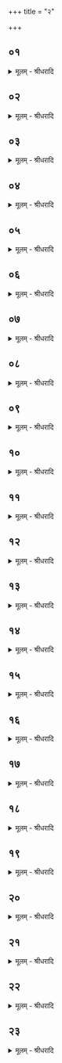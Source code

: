 +++
title = "२"

+++


## ०१
<details><summary>मूलम् - श्रीधरादि</summary>

अ᳘थ शू᳘र्पञ्चाग्निहोत्रह᳘वणीञ्चा᳘दत्ते॥  
कुर्म्मणे वां व्वे᳘षाय वामि᳘ति यज्ञो वै क᳘र्म यज्ञा᳘य हि त᳘स्मादाह क᳘र्मणे वामि᳘ति व्वे᳘षाय वामि᳘ति व्वे᳘वेष्टीव हि᳘ यज्ञम्॥
</details>

## ०२
<details><summary>मूलम् - श्रीधरादि</summary>

(म᳘) अ᳘थ व्वा᳘चं यच्छति॥  
वाग्वै᳘ यज्ञो᳘ ऽविक्षुब्धो यज्ञं᳘ तनवा ऽइत्यथ प्र᳘तपति प्र᳘त्युष्टᳫंर᳘क्षः प्र᳘त्युष्टा ऽअ᳘रातयो नि᳘ष्टप्तᳫंर᳘क्षो नि᳘ष्टप्ता ऽअ᳘रातय ऽइ᳘ति वा॥
</details>

## ०३
<details><summary>मूलम् - श्रीधरादि</summary>

देवा᳘ ह वै᳘ यज्ञं᳘ तन्वानाः᳘॥  
(स्ते) ते ऽसुररक्षसे᳘भ्य आसङ्गाद्बिभया᳘ञ्चक्रुस्त᳘द्यज्ञमुखा᳘दे᳘वैत᳘न्नाष्ट्रा र᳘क्षाᳫंस्यतो᳘ ऽपहन्ति॥
</details>

## ०४
<details><summary>मूलम् - श्रीधरादि</summary>

(न्त्य) अ᳘थ प्रै᳘ति॥  
(त्यु᳘) उ᳘र्व्वन्त᳘रिक्षम᳘न्वेमी᳘त्यन्त᳘रिक्षं वा ऽअ᳘नुर᳘क्षश्चरत्यमूल᳘मुभय᳘तः प᳘रिछिन्नं य᳘थायं पु᳘रुषो ऽमूल᳘ऽउभय᳘तः प᳘रिछिन्नोऽन्त᳘रिक्षमनुच᳘रति तद्ब्र᳘ह्मणै᳘वैत᳘दन्त᳘रिक्षम᳘भयमनाष्ट्रं᳘ कुरुते॥
</details>

## ०५
<details><summary>मूलम् - श्रीधरादि</summary>

स वा ऽअ᳘नस एव᳘ गृह्णीयात्॥  
(द᳘) अ᳘नो ह वाऽ अ᳘ग्रे प᳘श्चेव वा᳘ऽ इदं य᳘च्छालᳮ स य᳘देवा᳘ग्रे त᳘त्करवाणी᳘ति त᳘स्माद᳘नस एव᳘ गृह्णीयात्॥
</details>

## ०६
<details><summary>मूलम् - श्रीधरादि</summary>

(द्भू) भूमा वा ऽअ᳘नः॥  
(नो) भूमा हि वा ऽअ᳘नस्त᳘स्माद्यदा᳘ बहु भ᳘वत्यनोवा᳘ह्वयमभूदि᳘त्याहुस्त᳘द्भूमा᳘नमे᳘वैतदु᳘पैति त᳘स्माद᳘नस एव᳘ गृह्णीयात्॥
</details>

## ०७
<details><summary>मूलम् - श्रीधरादि</summary>

(द्य) यज्ञो वा ऽअ᳘नः॥
(नो) यज्ञो हि वा ऽअ᳘नस्त᳘स्माद᳘नस एव य᳘जूᳫंषि स᳘न्ति न᳘ कौष्ठ᳘स्य न᳘ कुम्भ्यै भ᳘स्त्रायै ह स्म᳘र्षयो गृह्णन्ति तद्वृ᳘षीन्प्र᳘ति भ᳘स्त्रायै य᳘जूᳫंष्यासुस्ता᳘न्येत᳘र्हि प्रा᳘कृतानि यज्ञा᳘द्यज्ञं नि᳘र्मिमा ऽइ᳘ति त᳘स्माद᳘नस एव᳘ गृह्णीयात्॥
</details>

## ०८
<details><summary>मूलम् - श्रीधरादि</summary>

(दु᳘) उ᳘तो पात्र्यै᳘ गृह्णन्ति॥
(न्त्य᳘) अ᳘नन्तरायमुत᳘र्हि य᳘जूᳫंषि जपेत्स्फ्य᳘मु त᳘र्ह्यध᳘स्तादुपो᳘ह्य गृह्णीयाद्य᳘तो युन᳘जाम त᳘तो व्वि᳘मुञ्चामे᳘ति य᳘तो᳘ ह्येव᳘ युञ्ज᳘न्ति त᳘तो व्वि᳘मुञ्चन्ति॥
</details>

## ०९
<details><summary>मूलम् - श्रीधरादि</summary>

त᳘स्य वा᳘ ऽएतस्या᳘नसः॥  
(सोऽग्नि)अग्नि᳘रेव धू᳘रग्निर्हि वै धूर᳘थ य᳘ ऽएनद्व᳘हन्त्यग्नि᳘दग्धमिवैषां व्व᳘हं भवत्य᳘थ य᳘ञ्जघ᳘नेन कस्तम्भीं प्र᳘ ऽउगं व्वे᳘दिरे᳘वास्य सा᳘ नीड᳘ ऽएव᳘ हविर्द्धा᳘नम्॥
</details>

## १०
<details><summary>मूलम् - श्रीधरादि</summary>

(ᳮ) स धु᳘रमभि᳘मृशति॥  
धू᳘रसि धू᳘र्व धू᳘र्वन्तं धू᳘र्व तं᳘ योऽस्मान्धू᳘र्वति तं᳘ धूर्व यं᳘ व्वयं धू᳘र्वाम इ᳘त्यग्निर्वा᳘ ऽएष धु᳘र्यस्त᳘मेत᳘दत्येष्य᳘न्भवति हवि᳘र्ग्रहिष्यंस्त᳘स्मा ऽए᳘वैतान्नि᳘ह्नुते त᳘थो हैतमे᳘षो ऽअतिय᳘न्तमग्निर्धु᳘र्यो न᳘ हिनस्ति॥
</details>

## ११
<details><summary>मूलम् - श्रीधरादि</summary>

त᳘द्ध स्मैतदा᳘रुणिराह॥  
(हा) अर्द्धमासशो वा᳘ ऽअह᳘ᳮ सप᳘त्नान्धूर्वामी᳘त्येत᳘द्ध स्म स त᳘द᳘भ्याह॥
</details>

## १२
<details><summary>मूलम् - श्रीधरादि</summary>

(हा) अ᳘थ जघ᳘नेन कस्तम्भी᳘मीषा᳘मभिमृ᳘श्य जपति॥  
देवा᳘नामसि व्व᳘ह्नितमᳮ स᳘स्नितमं प᳘प्रितमं जु᳘ष्टतमं देवहू᳘तमम् । अ᳘ह्नुतमसि हविर्द्धा᳘नं द्दᳮ हस्व मा᳘ ह्वारित्य᳘न ऽए᳘वैतदु᳘पस्तौत्यु᳘पस्तुताद्रात᳘मनसो हवि᳘र्गृह्णानी᳘ति मा᳘ ते यज्ञ᳘पतिर्ह्वार्षीदि᳘ति य᳘जमानो वै᳘ यज्ञ᳘पतिस्तद्य᳘जमानायै᳘वैतदुह्वलामा᳘शास्ते॥
</details>

## १३
<details><summary>मूलम् - श्रीधरादि</summary>

(स्ते ऽथा᳘) अथा᳘क्रमते॥  
व्वि᳘ष्णुस्त्वाक्रमतामि᳘ति यज्ञो वै व्वि᳘ष्णुः स᳘ देवे᳘भ्य इमां व्वि᳘क्रान्तिं व्वि᳘चक्रमे᳘ यैषामियं व्वि᳘क्रान्तिरिद᳘मेव᳘ प्रथमे᳘न पदे᳘न पस्पारा᳘थेद᳘मन्त᳘रिक्षं द्विती᳘येन दि᳘वमुत्तमे᳘नैता᳘म्वे᳘वैष᳘ ऽएत᳘स्मै व्वि᳘ष्णुर्यज्ञो व्वि᳘क्रान्तिं व्वि᳘क्रमते॥
</details>

## १४
<details><summary>मूलम् - श्रीधरादि</summary>

(ते᳘ ऽथ) अ᳘थ प्रे᳘क्षते॥  
(त ऽ) उरु व्वा᳘ताये᳘ति प्राणो वै व्वा᳘तस्तद्ब्र᳘ह्मणै᳘वैत᳘त्प्राणा᳘य व्वा᳘तायोरुगायं᳘ कुरुते॥
</details>

## १५
<details><summary>मूलम् - श्रीधरादि</summary>

(ते ऽथा᳘) अथा᳘पास्यति॥  
(त्य᳘) अ᳘पहतंᳮ र᳘क्ष इ᳘ति यद्य᳘त्र कि᳘ञ्चिदा᳘पन्नं भ᳘वति य᳘द्यु᳘ ना᳘भ्येव᳘ मृशेत्त᳘न्नाष्ट्रा᳘ ऽए᳘वैतद्र᳘क्षाᳫंस्यतो᳘ ऽपहन्ति॥
</details>

## १६
<details><summary>मूलम् - श्रीधरादि</summary>

(न्त्य᳘) अ᳘थाभि᳘पद्यते॥  
य᳘च्छन्तां पञ्चे᳘ति प᳘ञ्च वा᳘ ऽइमा᳘ अङ्गु᳘लयः पा᳘ङ्क्तो वै᳘ यज्ञस्त᳘द्यज्ञ᳘मे᳘वैतद᳘त्र दधाति॥
</details>

## १७
<details><summary>मूलम् - श्रीधरादि</summary>

(त्य᳘) अ᳘थ गृह्णाति॥  
देव᳘स्य त्वा सवितुः᳘ प्रस᳘वे ऽश्वि᳘नोर्बाहु᳘भ्यां पूष्णो ह᳘स्ताभ्यामग्न᳘ये जु᳘ष्टं गृह्णामी᳘ति सविता वै᳘ देवा᳘नां प्रसविता त᳘त्सवितप्रसूत ए᳘वैत᳘द्गृह्णात्यश्वि᳘नोर्बाहु᳘भ्यामि᳘त्यश्वि᳘नावध्वर्यू᳘ पूष्णो ह᳘स्ताभ्यामि᳘ति पूषा᳘ भागदुघो᳘ ऽशनं पाणि᳘भ्यामुपनिधाता᳘ सत्यं᳘ देवा अ᳘नृतं मनु᳘ष्यास्त᳘त्सत्ये᳘नै᳘वैत᳘द्गृह्णाति॥
</details>

## १८
<details><summary>मूलम् - श्रीधरादि</summary>

(त्य᳘) अ᳘थ देव᳘ताया ऽआ᳘दिशति॥  
स᳘र्व्वा ह वै᳘ देव᳘ता ऽअध्वर्युᳮ हवि᳘र्ग्रहीष्य᳘न्तमु᳘पतिष्ठन्ते म᳘म ना᳘म ग्रहीष्यति म᳘म ना᳘म ग्रहीष्यती᳘ति ता᳘भ्य ऽए᳘वैत᳘त्सह᳘सतीभ्यो᳘ऽसमदं करोति॥
</details>

## १९
<details><summary>मूलम् - श्रीधरादि</summary>

य᳘द्वेव᳘ देव᳘ताया ऽआदिश᳘ति॥  
या᳘वतीभ्यो ह वै᳘ देव᳘ताभ्यो हवी᳘ᳫंषि गृह्य᳘न्तऽ ऋण᳘मु हैव तास्ते᳘न मन्यन्ते य᳘दस्मै तं का᳘मᳮ समर्द्ध᳘येयुर्यत्काम्या᳘गृह्णाति त᳘स्माद्वै᳘ देव᳘ताया ऽआ᳘दिशत्येव᳘मेव᳘ यथापूर्व्व᳘ᳮ हवी᳘ᳫंषि गृहीत्वा᳘॥
</details>

## २०
<details><summary>मूलम् - श्रीधरादि</summary>

(त्वा᳘था) अ᳘थाभि᳘मृशति॥  
भूता᳘य त्वा ना᳘रातयऽ इ᳘ति तद्य᳘त ऽएव᳘ गृह्णा᳘ति त᳘दे᳘वैतत्पु᳘नरा᳘प्याययति॥
</details>

## २१
<details><summary>मूलम् - श्रीधरादि</summary>

(त्य) अ᳘थ प्राङ्प्रे᳘क्षते᳘॥  
स्वरभिवि᳘ख्येषमि᳘ति प᳘रिवृतमिव वा᳘ ऽएतद᳘नो भवति त᳘दस्यैतच्च᳘क्षुः पाप्म᳘गृहीतमिव भवति यज्ञो वै᳘ स्वर᳘हर्द्देवाः सू᳘र्य्यस्तत्स्व᳘रे᳘वैतद᳘तो ऽभिवि᳘पश्यति॥
</details>

## २२
<details><summary>मूलम् - श्रीधरादि</summary>

(त्य) अथा᳘वरोहति॥  
द्द᳘ᳮ हन्तां दु᳘र्य्याः पृथिव्यामि᳘ति गृहा वै दु᳘र्य्यास्ते᳘ हेत᳘ ईश्वरो᳘ गृहा य᳘जमानस्य᳘ यो ऽस्यै᳘षोऽध्वय्यु᳘र्यज्ञे᳘न च᳘रति तं᳘ प्रय᳘न्तम᳘नु प्र᳘च्यो तोस्त᳘स्येश्वरः कु᳘लं व्वि᳘क्षोब्धोस्ता᳘ने᳘वैत᳘दस्यां᳘ पृथिव्यां᳘ द्दᳮ हति त᳘था᳘ नानुप्र᳘च्यवन्ते त᳘था न वि᳘क्षोभन्ते त᳘स्मादाह दृᳮ हन्तां दु᳘र्य्याः पृथिव्यामित्य᳘थ प्रै᳘त्यु᳘र्व्वन्त᳘रिक्षम᳘न्वेमी᳘ति᳘ सो ऽसा᳘वेव ब᳘न्धुः॥
</details>

## २३
<details><summary>मूलम् - श्रीधरादि</summary>

स य᳘स्य गा᳘र्हपत्ये हवी᳘ᳮ षि श्रप᳘यन्ति॥  
गा᳘र्हपत्ये त᳘स्य पा᳘त्राणि स᳘ᳮ सादयन्ति जघ᳘नेनो त᳘र्हि गा᳘र्हपत्यᳮ सादयेद्य᳘स्याहवनी᳘ये हवी᳘ᳮ षि श्रप᳘यन्त्याहवनी᳘ये त᳘स्य पा᳘त्राणि स᳘ᳮ सादयन्ति जघ᳘नेनो त᳘र्ह्याहवनी᳘यᳮ सादयेत्पृथिव्या᳘स्त्वा ना᳘भौ सादयामी᳘ति म᳘ध्यं वै ना᳘भिर्म्म᳘ध्यम᳘भयं त᳘स्मादाह पृथिव्या᳘स्त्वा ना᳘भौ सादयामीत्य᳘दित्या ऽउप᳘स्थ ऽइ᳘त्युप᳘स्थ ऽइवैनदभार्षुरि᳘ति वा᳘ ऽआहुर्यत्सु᳘गुप्तं गोपाय᳘न्ति त᳘स्मादाहा᳘दित्या ऽउप᳘स्थ इत्य᳘ग्ने हव्य᳘ᳮ रक्षे᳘ति त᳘दग्न᳘ये चै᳘वैत᳘द्धविः᳘ परिद᳘दाति गु᳘प्त्या ऽअस्यै᳘ च पृथिव्यै त᳘स्मादाहा᳘ग्ने हव्य᳘ᳮ रक्षे᳘ति॥
</details>